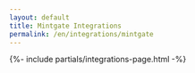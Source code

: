 ```yaml
---
layout: default
title: Mintgate Integrations
permalink: /en/integrations/mintgate
---
```



{%- include partials/integrations-page.html -%}

